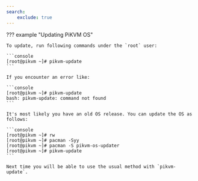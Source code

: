 ```yaml
---
search:
    exclude: true
---
```



??? example "Updating PiKVM OS"

    To update, run following commands under the `root` user:

    ```console
    [root@pikvm ~]# pikvm-update
    ```

    If you encounter an error like:

    ```console
    [root@pikvm ~]# pikvm-update
    bash: pikvm-update: command not found
    ```

    It's most likely you have an old OS release. You can update the OS as follows:

    ```console
    [root@pikvm ~]# rw
    [root@pikvm ~]# pacman -Syy
    [root@pikvm ~]# pacman -S pikvm-os-updater
    [root@pikvm ~]# pikvm-update
    ```

    Next time you will be able to use the usual method with `pikvm-update`.
